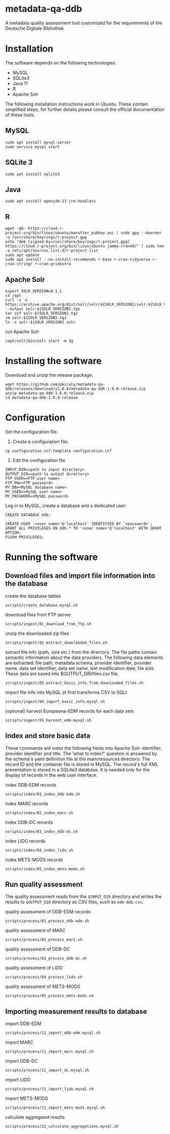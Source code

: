 # metadata-qa-ddb

A metadata quality assessment tool customized for the requirements of the Deutsche Digitale Bibliothek

# Installation

The software depends on the following technologies:

* MySQL
* SQLite3
* Java 11
* R
* Apache Solr

The following installation instructions work in Ubuntu. These contain simplified steps, for further details please consult the official documentation of these tools.

## MySQL

```
sudo apt install mysql-server
sudo service mysql start
```

## SQLite 3

```
sudo apt install sqlite3
```

## Java

```
sudo apt install openjdk-11-jre-headless
```

## R

```
wget -qO- https://cloud.r-project.org/bin/linux/ubuntu/marutter_pubkey.asc | sudo gpg --dearmor -o /usr/share/keyrings/r-project.gpg
echo "deb [signed-by=/usr/share/keyrings/r-project.gpg] https://cloud.r-project.org/bin/linux/ubuntu jammy-cran40/" | sudo tee -a /etc/apt/sources.list.d/r-project.list
sudo apt update
sudo apt install --no-install-recommends r-base r-cran-tidyverse r-cran-stringr r-cran-gridextra
```

## Apache Solr

```
export SOLR_VERSION=9.1.1
cd /opt
curl -s -L https://archive.apache.org/dist/solr/solr/${SOLR_VERSION}/solr-${SOLR_VERSION}.tgz --output solr-${SOLR_VERSION}.tgz
tar zxf solr-${SOLR_VERSION}.tgz
rm solr-${SOLR_VERSION}.tgz
ln -s solr-${SOLR_VERSION} solr
```

run Apache Solr

```
/opt/solr/bin/solr start -m 2g
```

# Installing the software


Download and unzip the release package.

```
wget https://github.com/pkiraly/metadata-qa-ddb/releases/download/v1.0.0/metadata-qa-ddb-1.0.0-release.zip
unzip metadata-qa-ddb-1.0.0-release.zip
cd metadata-qa-ddb-1.0.0-release
```
 
# Configuration

Set the configuration file.

1. Create a configuration file:
```
cp configuration.cnf.template configuration.cnf
```
2. Edit the configuration file

```
INPUT_DIR=<path to input directory>
OUTPUT_DIR=<path to output directory>
FTP_USER=<FTP user name>
FTP_PW=<FTP password>
MY_DB=<MySQL database name>
MY_USER=<MySQL user name>
MY_PASSWORD=<MySQL password>
```

Log in to MySQL, create a database and a dedicated user:

```
CREATE DATABASE ddb;

CREATE USER '<user name>'@'localhost' IDENTIFIED BY '<password>';
GRANT ALL PRIVILEGES ON ddb.* TO '<user name>'@'localhost' WITH GRANT OPTION;
FLUSH PRIVILEGES;
```

# Running the software

## Download files and import file information into the database

create the database tables
```
scripts/create_database.mysql.sh
```

download files from FTP server
```
scripts/ingest/01_download_from_ftp.sh
```

unzip the downloaded zip files
```
scripts/ingest/02_extract_downloaded_files.sh
```

extract file info (path, size etc.) from the directory. The file paths contain semantic information about the data providers. The following data elements are extracted: file path, metadata schema, provider identifier, provider name, data set identifier, data set name, last modification date, file size. These data are saved into $OUTPUT_DIR/files.csv file.
```
scripts/ingest/03_extract_basic_info_from_downloaded_files.sh
```

import file info into MySQL (it first transforms CSV to SQL)
```
scripts/ingest/04_import_basic_info.mysql.sh
```

(optional) harvest Europeana-EDM records for each data sets
```
scripts/ingest/05_harvest_edm.mysql.sh
```

## Index and store basic data

These commands will index the following fields into Apache Solr: identifier, provider identifier and title. The 'what to index?' question is answered by the schema's yaml definition file at the main/resources directory. The record ID and the container file is stored in MySQL. The record's full XML presentation is stored in a SQLite3 database. It is needed only for the display of records in the web user interface.

index DDB-EDM records
```
scripts/index/01_index_ddb-edm.sh
```

index MARC records
```
scripts/index/02_index_marc.sh
```

index DDB-DC records
```
scripts/index/03_index_ddb-dc.sh
```

index LIDO records
```
scripts/index/04_index_lido.sh
```

index METS-MODS records
```
scripts/index/05_index_mets-mods.sh
```

## Run quality assessment

The quality assessment reads from the `$INPUT_DIR` directory and writes the results to `$OUTPUT_DIR` directory as CSV files, such as `edm-ddb.csv`.

quality assessment of DDB-EDM records
```
scripts/process/01_process_ddb-edm.sh
```

quality assessment of MARC
```
scripts/process/02_process_marc.sh
```

quality assessment of DDB-DC
```
scripts/process/03_process_ddb-dc.sh
```

quality assessment of LIDO
```
scripts/process/04_process_lido.sh
```

quality assessment of METS-MODS
```
scripts/process/05_process_mets-mods.sh
```

## Importing measurement results to database


import DDB-EDM
```
scripts/process/11_import_ddb-edm.mysql.sh
```

import MARC
```
scripts/process/11_import_marc.mysql.sh
```

import DDB-DC
```
scripts/process/11_import_dc.mysql.sh
```

import LIDO
```
scripts/process/11_import_lido.mysql.sh
```

import METS-MODS
```
scripts/process/11_import_mets-mods.mysql.sh
```

calculate aggregated results
```
scripts/process/12_calculate_aggregations.mysql.sh
```
